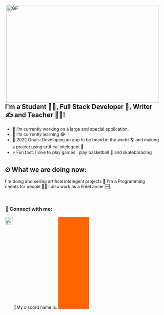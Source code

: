 <img align="right" alt="GIF" src="https://github.com/abhisheknaiidu/abhisheknaiidu/blob/master/code.gif?raw=true" width="500" height="320" />

## I'm a Student 👨‍🎓, Full Stack Developer 🚀, Writer ✍ and Teacher 👨‍🎓!
- 🔭 I’m currently working on a large and special application.
- 🌱 I’m currently learning 😂
- 🥅 2022 Goals: Developing an app to be heard in the world 🌎 and making a project using artifical intelegent 🤖
- ⚡ Fun fact: I love to play games , play basketball 🏀 and skateborading 
## ⏲ What we are doing now:
I'm doing and selling artifical intelegent projects 🤖
I'm a Programming cheats for people 👩‍💻
I also work as a FreeLancer 🆓.

<br />

### 📩 Connect with me:

[<img align="left" alt="Discord" width="24px" src="https://raw.githubusercontent.com/peterthehan/peterthehan/master/assets/discord.svg" />]My discord name is:
<marquee scrollamount="1" height="300" width="20%" direction="down" bgcolor="#ff6600">
Metin#0101
</marquee>
